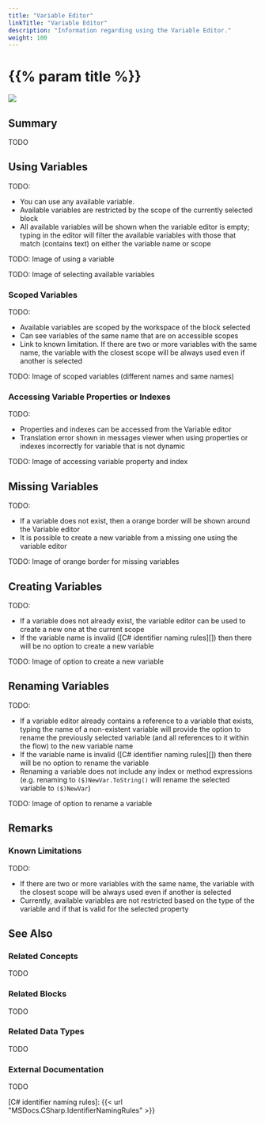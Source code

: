 ```yaml
---
title: "Variable Editor"
linkTitle: "Variable Editor"
description: "Information regarding using the Variable Editor."
weight: 100
---
```


# {{% param title %}}

<img src="/images/work-in-progress.jpg">

## Summary

TODO

## Using Variables

TODO:

- You can use any available variable.
- Available variables are restricted by the scope of the currently selected block
- All available variables will be shown when the variable editor is empty; typing in the editor will filter the available variables with those that match (contains text) on either the variable name or scope

TODO: Image of using a variable

TODO: Image of selecting available variables

### Scoped Variables

TODO:

- Available variables are scoped by the workspace of the block selected
- Can see variables of the same name that are on accessible scopes
- Link to known limitation. If there are two or more variables with the same name, the variable with the closest scope will be always used even if another is selected

TODO: Image of scoped variables (different names and same names)

### Accessing Variable Properties or Indexes

TODO:

- Properties and indexes can be accessed from the Variable editor
- Translation error shown in messages viewer when using properties or indexes incorrectly for variable that is not dynamic

TODO: Image of accessing variable property and index

## Missing Variables

TODO:

- If a variable does not exist, then a orange border will be shown around the Variable editor
- It is possible to create a new variable from a missing one using the variable editor

TODO: Image of orange border for missing variables

## Creating Variables

TODO:

- If a variable does not already exist, the variable editor can be used to create a new one at the current scope
- If the variable name is invalid ([C# identifier naming rules][]) then there will be no option to create a new variable

TODO: Image of option to create a new variable

## Renaming Variables

TODO:

- If a variable editor already contains a reference to a variable that exists, typing the name of a non-existent variable will provide the option to rename the previously selected variable (and all references to it within the flow) to the new variable name
- If the variable name is invalid ([C# identifier naming rules][]) then there will be no option to rename the variable
- Renaming a variable does not include any index or method expressions (e.g. renaming to `($)NewVar.ToString()` will rename the selected variable to `($)NewVar`)

TODO: Image of option to rename a variable

## Remarks

### Known Limitations

TODO:

- If there are two or more variables with the same name, the variable with the closest scope will be always used even if another is selected
- Currently, available variables are not restricted based on the type of the variable and if that is valid for the selected property

## See Also

### Related Concepts

TODO

### Related Blocks

TODO

### Related Data Types

TODO

### External Documentation

TODO

[C# identifier naming rules]: {{< url "MSDocs.CSharp.IdentifierNamingRules" >}}
